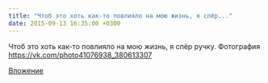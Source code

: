 ```yaml
---
title: "Чтоб это хоть как-то повлияло на мою жизнь, я спёр..."
date: 2015-09-13 16:35:00 +0300
---
```


Чтоб это хоть как-то повлияло на мою жизнь, я спёр ручку.
Фотография
https://vk.com/photo41076938_380613307

[Вложение](https://vk.com/photo41076938_380613307)
